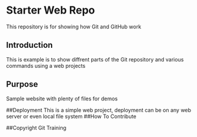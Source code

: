 # Starter Web Repo

This repository is for showing how Git and GitHub work

## Introduction
This is example is to show diffrent parts of the Git repository and various commands using a web projects
## Purpose

Sample website with plenty of files for demos

##Deployment
This is a simple web project, deployment
can be on any web server or even local file system 
##How To Contribute



##Copyright
Git Training

